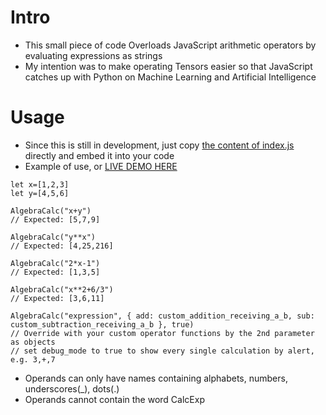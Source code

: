# Intro
- This small piece of code Overloads JavaScript arithmetic operators by evaluating expressions as strings
- My intention was to make operating Tensors easier so that JavaScript catches up with Python on Machine Learning and Artificial Intelligence
# Usage
- Since this is still in development, just copy [the content of index.js](https://github.com/jjtseng93/js-operator-overloading-by-eval/blob/main/index.js) directly and embed it into your code
- Example of use, or [LIVE DEMO HERE](https://jjtseng93.github.io/js-operator-overloading-by-eval/)
```
let x=[1,2,3]
let y=[4,5,6]

AlgebraCalc("x+y")
// Expected: [5,7,9]

AlgebraCalc("y**x")
// Expected: [4,25,216]

AlgebraCalc("2*x-1")
// Expected: [1,3,5]

AlgebraCalc("x**2+6/3")
// Expected: [3,6,11]

AlgebraCalc("expression", { add: custom_addition_receiving_a_b, sub: custom_subtraction_receiving_a_b }, true)
// Override with your custom operator functions by the 2nd parameter as objects
// set debug_mode to true to show every single calculation by alert, e.g. 3,+,7

```
- Operands can only have names containing alphabets, numbers, underscores(_), dots(.)
- Operands cannot contain the word CalcExp
 
